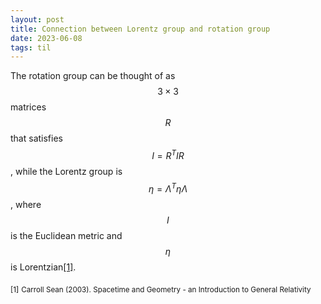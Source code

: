 ```yaml
---
layout: post
title: Connection between Lorentz group and rotation group
date: 2023-06-08
tags: til
---
```


The rotation group can be thought of as $$3\times 3$$ matrices $$R$$ that satisfies $$I = R^{T}IR$$, while the Lorentz group is $$\eta = \Lambda^{T}\eta\Lambda$$, where $$I$$ is the Euclidean metric and $$\eta$$ is Lorentzian[[1]](#1).


<a id="1"><sub>[1]</sub></a>
<sub>Carroll Sean (2003). Spacetime and Geometry - an Introduction to General Relativity</sub>
